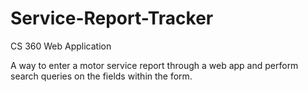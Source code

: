Service-Report-Tracker
======================

CS 360 Web Application

A way to enter a motor service report through a web app and perform search queries on the fields within the form.
